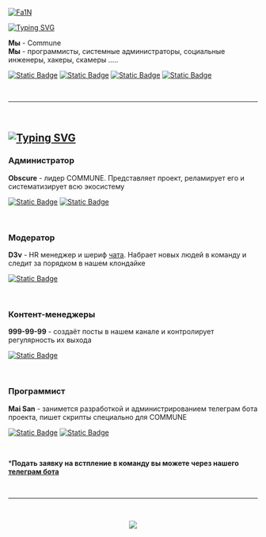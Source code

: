 [![Fa1N](https://github.com/CommuneOrganization/.github/assets/166984233/dfb22a12-d031-4e63-99d5-b1f6484306f5)](https://obscure88.github.io/commune.github.io/)

[![Typing SVG](https://readme-typing-svg.demolab.com?font=Fira+Code&size=24&pause=1000&color=F7F7F7&random=false&width=435&lines=We+are+COMMUNE)](https://git.io/typing-svg)

**Мы** - Commune  
**Мы** - программисты, системные администраторы, социальные инженеры, хакеры, скамеры .....

[![Static Badge](https://img.shields.io/badge/telegram-white?style=flat&logo=telegram&logoColor=%23000000&labelColor=%23ffffff&color=%23000000)](https://t.me/+1uaXH7-nquFjNWJh)
[![Static Badge](https://img.shields.io/badge/youtube-white?style=flat&logo=youtube&logoColor=%23000000&labelColor=%23ffffff&color=%23000000)](https://youtube.com/@communez)
[![Static Badge](https://img.shields.io/badge/tiktok-white?style=flat&logo=tiktok&logoColor=%23000000&labelColor=%23ffffff&color=%23000000)](https://www.tiktok.com/commune_z)
[![Static Badge](https://img.shields.io/badge/twitter-white?style=flat&logo=twitter&logoColor=%23000000&labelColor=%23ffffff&color=%23000000)](https://twitter.com/commune_z)

</br>

-----

</br>

## [![Typing SVG](https://readme-typing-svg.demolab.com?font=Fira+Code&size=23&pause=1000&color=F7F7F7&random=false&width=435&lines=%D0%9D%D0%B0%D1%88%D0%B0+%D0%BA%D0%BE%D0%BC%D0%B0%D0%BD%D0%B4%D0%B0+%F0%9F%92%80)](https://git.io/typing-svg)

### Администратор
**Obscure** - лидер COMMUNE. Представляет проект, реламирует его и систематизирует всю экосистему

[![Static Badge](https://img.shields.io/badge/telegram-white?style=flat&logo=telegram&logoColor=%23000000&labelColor=%23ffffff&color=%23000000)](https://t.me/onionua)
[![Static Badge](https://img.shields.io/badge/github-white?style=flat&logo=github&logoColor=%23000000&labelColor=%23ffffff&color=%23000000)](https://github.com/obscure88)

</br>

### Модератор
**D3v** - HR менеджер и шериф [чата](https://t.me/scamcommunity_commune). Набрает новых людей в команду и следит за порядком в нашем клондайке

[![Static Badge](https://img.shields.io/badge/telegram-white?style=flat&logo=telegram&logoColor=%23000000&labelColor=%23ffffff&color=%23000000)](https://t.me/DimonDevYT)

</br>

### Контент-менеджеры
**999-99-99** - создаёт посты в нашем канале и контролирует регулярность их выхода

[![Static Badge](https://img.shields.io/badge/telegram-white?style=flat&logo=telegram&logoColor=%23000000&labelColor=%23ffffff&color=%23000000)](https://t.me/communez)

</br>

### Программист

**Mai San** - занимется разработкой и администрированием телеграм бота проекта, пишет скрипты специально для COMMUNE

[![Static Badge](https://img.shields.io/badge/telegram-white?style=flat&logo=telegram&logoColor=%23000000&labelColor=%23ffffff&color=%23000000)](https://t.me/MyMaiSakurajima)
[![Static Badge](https://img.shields.io/badge/github-white?style=flat&logo=github&logoColor=%23000000&labelColor=%23ffffff&color=%23000000)](https://github.com/MyMaiSan)

</br>

***Подать заявку на встпление в команду вы можете через нашего [телеграм бота](https://t.me/commune_zbot)**

</br>

-----

</br>

<p align="center">
  <img src="https://readme-typing-svg.demolab.com?font=Fira+Code&size=30&pause=1000&color=F7F7F7&center=true&random=false&width=435&lines=We+create+our+own+world">
</p>

